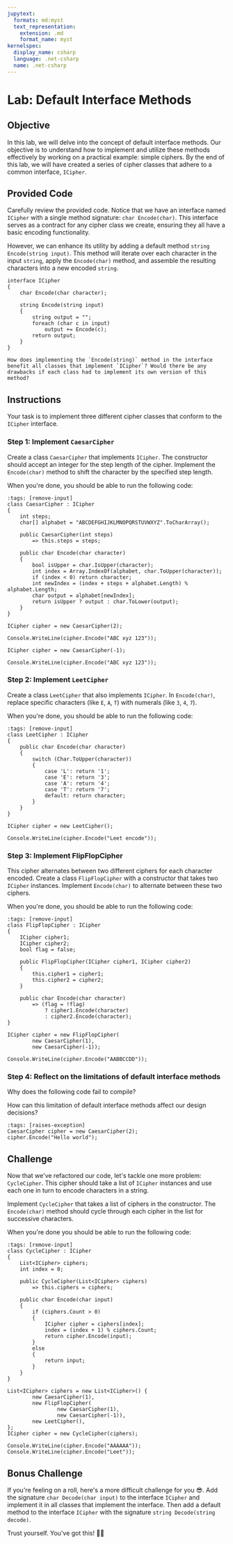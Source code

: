 ```yaml
---
jupytext:
  formats: md:myst
  text_representation:
    extension: .md
    format_name: myst
kernelspec:
  display_name: csharp
  language: .net-csharp
  name: .net-csharp
---
```


# Lab: Default Interface Methods

## Objective

In this lab, we will delve into the concept of default interface methods. Our objective is to understand how to implement and utilize these methods effectively by working on a practical example: simple ciphers. By the end of this lab, we will have created a series of cipher classes that adhere to a common interface, `ICipher`.

## Provided Code

Carefully review the provided code. Notice that we have an interface named `ICipher` with a single method signature: `char Encode(char)`. This interface serves as a contract for any cipher class we create, ensuring they all have a basic encoding functionality.

However, we can enhance its utility by adding a default method `string Encode(string input)`. This method will iterate over each character in the input `string`, apply the `Encode(char)` method, and assemble the resulting characters into a new encoded `string`.

```{code-cell}
interface ICipher
{
    char Encode(char character);

    string Encode(string input)
    {
        string output = "";
        foreach (char c in input)
            output += Encode(c);
        return output;
    }
}
```

```{admonition} 🤔 Reflection
How does implementing the `Encode(string)` method in the interface benefit all classes that implement `ICipher`? Would there be any drawbacks if each class had to implement its own version of this method?
```

## Instructions

Your task is to implement three different cipher classes that conform to the `ICipher` interface.

### Step 1: Implement `CaesarCipher`

Create a class `CaesarCipher` that implements `ICipher`.
The constructor should accept an integer for the step length of the cipher.
Implement the `Encode(char)` method to shift the character by the specified step length.

When you're done, you should be able to run the following code:

```{code-cell}
:tags: [remove-input]
class CaesarCipher : ICipher
{
    int steps;
    char[] alphabet = "ABCDEFGHIJKLMNOPQRSTUVWXYZ".ToCharArray();

    public CaesarCipher(int steps)
        => this.steps = steps;

    public char Encode(char character)
    {
        bool isUpper = char.IsUpper(character);
        int index = Array.IndexOf(alphabet, char.ToUpper(character));
        if (index < 0) return character;
        int newIndex = (index + steps + alphabet.Length) % alphabet.Length;
        char output = alphabet[newIndex];
        return isUpper ? output : char.ToLower(output);
    }
}
```

```{code-cell}
ICipher cipher = new CaesarCipher(2);

Console.WriteLine(cipher.Encode("ABC xyz 123"));
```

```{code-cell}
ICipher cipher = new CaesarCipher(-1);

Console.WriteLine(cipher.Encode("ABC xyz 123"));
```

### Step 2: Implement `LeetCipher`

Create a class `LeetCipher` that also implements `ICipher`.
In `Encode(char)`, replace specific characters (like `E`, `A`, `T`) with numerals (like `3`, `4`, `7`).

When you're done, you should be able to run the following code:

```{code-cell}
:tags: [remove-input]
class LeetCipher : ICipher
{
    public char Encode(char character)
    {
        switch (Char.ToUpper(character))
        {
            case 'L': return '1';
            case 'E': return '3';
            case 'A': return '4';
            case 'T': return '7';
            default: return character;
        }
    }
}
```

```{code-cell}
ICipher cipher = new LeetCipher();

Console.WriteLine(cipher.Encode("Leet encode"));
```

### Step 3: Implement FlipFlopCipher

This cipher alternates between two different ciphers for each character encoded.
Create a class `FlipFlopCipher` with a constructor that takes two `ICipher` instances.
Implement `Encode(char)` to alternate between these two ciphers.

When you're done, you should be able to run the following code:

```{code-cell}
:tags: [remove-input]
class FlipFlopCipher : ICipher
{
    ICipher cipher1;
    ICipher cipher2;
    bool flag = false;

    public FlipFlopCipher(ICipher cipher1, ICipher cipher2)
    {
        this.cipher1 = cipher1;
        this.cipher2 = cipher2;
    }

    public char Encode(char character)
        => (flag = !flag)
            ? cipher1.Encode(character)
            : cipher2.Encode(character);
}
```

```{code-cell}
ICipher cipher = new FlipFlopCipher(
        new CaesarCipher(1),
        new CaesarCipher(-1));

Console.WriteLine(cipher.Encode("AABBCCDD"));
```

### Step 4: Reflect on the limitations of default interface methods

Why does the following code fail to compile?

How can this limitation of default interface methods affect our design decisions?

```{code-cell}
:tags: [raises-exception]
CaesarCipher cipher = new CaesarCipher(2);
cipher.Encode("Hello world");
```

## Challenge

Now that we've refactored our code, let's tackle one more problem: `CycleCipher`. This cipher should take a list of `ICipher` instances and use each one in turn to encode characters in a string.

Implement `CycleCipher` that takes a list of ciphers in the constructor.
The `Encode(char)` method should cycle through each cipher in the list for successive characters.

When you're done you should be able to run the following code:

```{code-cell}
:tags: [remove-input]
class CycleCipher : ICipher
{
    List<ICipher> ciphers;
    int index = 0;

    public CycleCipher(List<ICipher> ciphers)
        => this.ciphers = ciphers;

    public char Encode(char input)
    {
        if (ciphers.Count > 0)
        {
            ICipher cipher = ciphers[index];
            index = (index + 1) % ciphers.Count;
            return cipher.Encode(input);
        }
        else
        {
            return input;
        }
    }
}
```

```{code-cell}
List<ICipher> ciphers = new List<ICipher>() {
        new CaesarCipher(1),
        new FlipFlopCipher(
                new CaesarCipher(1),
                new CaesarCipher(-1)),
        new LeetCipher(),
};
ICipher cipher = new CycleCipher(ciphers);

Console.WriteLine(cipher.Encode("AAAAAA"));
Console.WriteLine(cipher.Encode("Leet"));
```

## Bonus Challenge

If you're feeling on a roll, here's a more difficult challenge for you 😎.
Add the signature `char Decode(char input)` to the interface `ICipher` and implement it in all classes that implement the interface.
Then add a default method to the interface `ICipher` with the signature `string Decode(string decode)`.

Trust yourself. You've got this! 👊🌟

